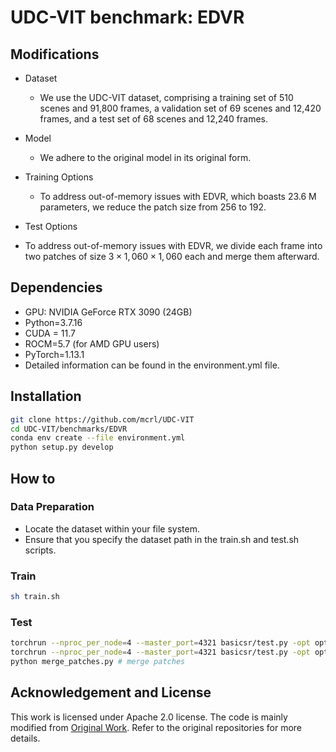 # UDC-VIT benchmark: EDVR

## Modifications

+ Dataset
  + We use the UDC-VIT dataset, comprising a training set of 510 scenes and 91,800 frames, a validation set of 69 scenes and 12,420 frames, and a test set of 68 scenes and 12,240 frames.

+ Model
  + We adhere to the original model in its original form.

+ Training Options
  + To address out-of-memory issues with EDVR, which boasts 23.6 M parameters, we reduce the patch size from 256 to 192.

+ Test Options
 + To address out-of-memory issues with EDVR, we divide each frame into two patches of size $3 \times 1,060 \times 1,060$ each and merge them afterward.


## Dependencies
+ GPU: NVIDIA GeForce RTX 3090 (24GB)
+ Python=3.7.16
+ CUDA = 11.7
+ ROCM=5.7 (for AMD GPU users)
+ PyTorch=1.13.1
+ Detailed information can be found in the environment.yml file.


## Installation

```bash
git clone https://github.com/mcrl/UDC-VIT
cd UDC-VIT/benchmarks/EDVR
conda env create --file environment.yml
python setup.py develop
```

## How to

### Data Preparation
+ Locate the dataset within your file system.
+ Ensure that you specify the dataset path in the train.sh and test.sh scripts.

### Train
```bash
sh train.sh
```

### Test
```bash
torchrun --nproc_per_node=4 --master_port=4321 basicsr/test.py -opt options/test/EDVR/test_EDVR_L_UDC-VIT_patch_1.yml --launcher pytorch # for patch 1
torchrun --nproc_per_node=4 --master_port=4321 basicsr/test.py -opt options/test/EDVR/test_EDVR_L_UDC-VIT_patch_2.yml --launcher pytorch # for patch 2
python merge_patches.py # merge patches
```


## Acknowledgement and License
This work is licensed under Apache 2.0 license. The code is mainly modified from [Original Work](https://github.com/xinntao/EDVR). Refer to the original repositories for more details.
